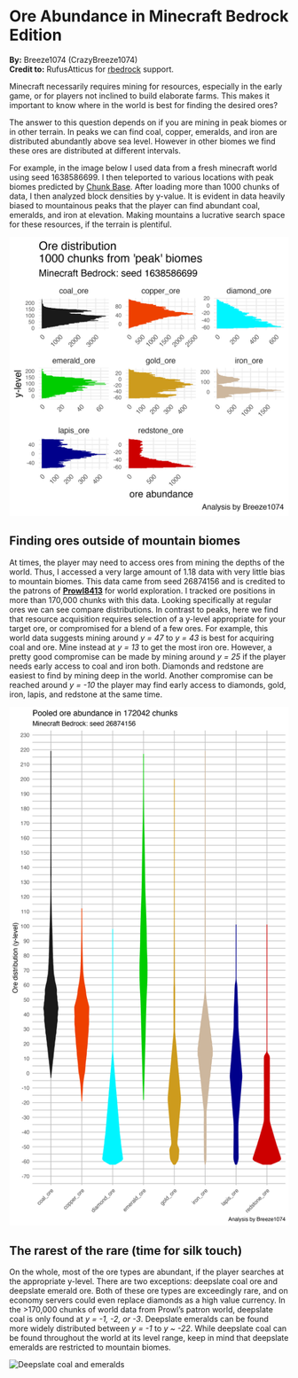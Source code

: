 Ore Abundance in Minecraft Bedrock Edition
================

**By:** Breeze1074 (CrazyBreeze1074)  
**Credit to:** RufusAtticus for
[rbedrock](https://github.com/reedacartwright/rbedrock) support.

Minecraft necessarily requires mining for resources, especially in the
early game, or for players not inclined to build elaborate farms. This
makes it important to know where in the world is best for finding the
desired ores?

The answer to this question depends on if you are mining in peak biomes
or in other terrain. In peaks we can find coal, copper, emeralds, and
iron are distributed abundantly above sea level. However in other biomes
we find these ores are distributed at different intervals.

For example, in the image below I used data from a fresh minecraft world
using seed 1638586699. I then teleported to various locations with peak
biomes predicted by [Chunk
Base](https://www.chunkbase.com/apps/seed-map#1638586699). After loading
more than 1000 chunks of data, I then analyzed block densities by
y-value. It is evident in data heavily biased to mountainous peaks that
the player can find abundant coal, emeralds, and iron at elevation.
Making mountains a lucrative search space for these resources, if the
terrain is plentiful.

![Ore density in peaks](images/oreDistributions_1638586699.png)

## Finding ores outside of mountain biomes

At times, the player may need to access ores from mining the depths of
the world. Thus, I accessed a very large amount of 1.18 data with very
little bias to mountain biomes. This data came from seed 26874156 and is
credited to the patrons of
**[Prowl8413](https://www.youtube.com/c/Prowl8413)** for world
exploration. I tracked ore positions in more than 170,000 chunks with
this data. Looking specifically at regular ores we can see compare
distributions. In contrast to peaks, here we find that resource
acquisition requires selection of a y-level appropriate for your target
ore, or compromised for a blend of a few ores. For example, this world
data suggests mining around *y = 47* to *y = 43* is best for acquiring
coal and ore. Mine instead at *y = 13* to get the most iron ore.
However, a pretty good compromise can be made by mining around *y = 25*
if the player needs early access to coal and iron both. Diamonds and
redstone are easiest to find by mining deep in the world. Another
compromise can be reached around *y = -10* the player may find early
access to diamonds, gold, iron, lapis, and redstone at the same time.

![Composite ores](images/oreCompositeViolins_1.18.2.03.png)

## The rarest of the rare (time for silk touch)

On the whole, most of the ore types are abundant, if the player searches
at the appropriate y-level. There are two exceptions: deepslate coal ore
and deepslate emerald ore. Both of these ore types are exceedingly rare,
and on economy servers could even replace diamonds as a high value
currency. In the &gt;170,000 chunks of world data from Prowl’s patron
world, deepslate coal is only found at *y = -1, -2, or -3*. Deepslate
emeralds can be found more widely distributed between *y = -1* to *y \~
-22*. While deepslate coal can be found throughout the world at its
level range, keep in mind that deepslate emeralds are restricted to
mountain biomes.

![Deepslate coal and
emeralds](images/deepslate_Coal_Emerald_Distributions_1.18.2.03.png)

